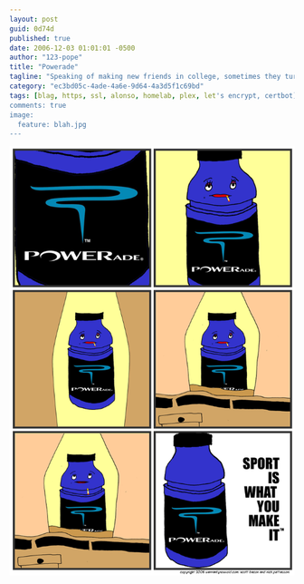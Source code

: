 ```yaml
---
layout: post
guid: 0d74d
published: true
date: 2006-12-03 01:01:01 -0500
author: "123-pope"
title: "Powerade"
tagline: "Speaking of making new friends in college, sometimes they turn out to have interesting...eccentricities. Hobbies if you will. Sometimes these hobbies are things like making webcomics, or video games, or being really, really into Powerade. Like, a bunch."
category: "ec3bd05c-4ade-4a6e-9d64-4a3d5f1c69bd"
tags: [blag, https, ssl, alonso, homelab, plex, let's encrypt, certbot]
comments: true
image:
  feature: blah.jpg
---
```


![](/assets/img/lol/comic42.png "She never saw him coming. Until he did.")